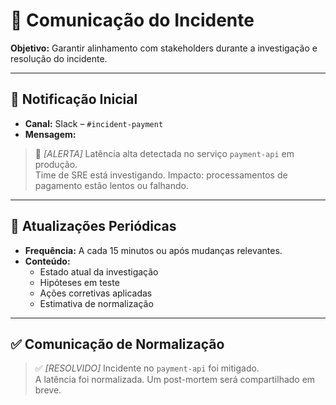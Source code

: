 # 📢 Comunicação do Incidente

**Objetivo:** Garantir alinhamento com stakeholders durante a investigação e resolução do incidente.

---

## 🔔 Notificação Inicial

- **Canal:** Slack – `#incident-payment`
- **Mensagem:**

> 🚨 *[ALERTA]* Latência alta detectada no serviço `payment-api` em produção.  
> Time de SRE está investigando. Impacto: processamentos de pagamento estão lentos ou falhando.

---

## 🔄 Atualizações Periódicas

- **Frequência:** A cada 15 minutos ou após mudanças relevantes.
- **Conteúdo:**
  - Estado atual da investigação
  - Hipóteses em teste
  - Ações corretivas aplicadas
  - Estimativa de normalização

---

## ✅ Comunicação de Normalização

> ✅ *[RESOLVIDO]* Incidente no `payment-api` foi mitigado.  
> A latência foi normalizada. Um post-mortem será compartilhado em breve.
